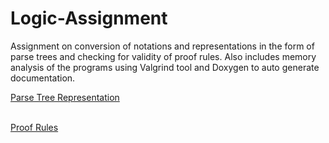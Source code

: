 # Logic-Assignment
Assignment on conversion of notations and representations in the form of parse trees and checking for validity of proof rules.
Also includes memory analysis of the programs using Valgrind tool and Doxygen to auto generate documentation.

[Parse Tree Representation](https://github.com/anand-parth/Logic-Assignment/blob/master/Q1/Q1.cpp) </br> </br>

[Proof Rules](https://github.com/anand-parth/Logic-Assignment/blob/master/Q2/Q2.cpp) </br> </br>
